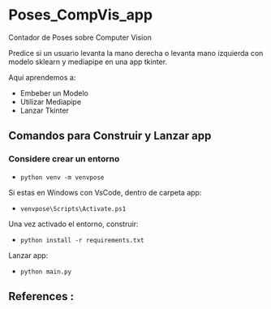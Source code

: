 # Poses_CompVis_app
Contador de Poses sobre Computer Vision

Predice si un usuario levanta la mano derecha o levanta mano izquierda con modelo sklearn y mediapipe en una app tkinter.

Aquí aprendemos a:
  - Embeber un Modelo
  - Utilizar Mediapipe
  - Lanzar Tkinter
  
  ## Comandos para Construir y Lanzar app

  ### Considere crear un entorno
* `python venv -m venvpose`

Si estas en Windows con VsCode, dentro de carpeta app:
* `venvpose\Scripts\Activate.ps1`

Una vez activado el entorno, construir:
* `python install -r requirements.txt`

Lanzar app:
*  `python main.py`


**References** :
  - 